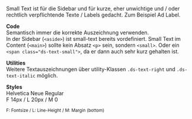 Small Text ist für die Sidebar und für kurze, eher unwichtige und / oder rechtlich verpflichtende Texte / Labels gedacht. Zum Beispiel Ad Label.

__Code__  
Semantisch immer die korrekte Auszeichnung verwenden.  
In der Sidebar (`<aside>`) ist small-text bereits vordefiniert.
Small Text im Content (`<main>`) sollte kein Absatz `<p>` sein, sondern `<small>`. Oder ein `<span class="ds-text-small">`, da er dann auch sehr kurz gehalten ist.  

__Utilities__  
Weitere Textauszeichnungen über utility-Klassen `.ds-text-right` und `.ds-text-italic` möglich.

__Styles__  
Helvetica Neue Regular  
F 14px / L 20px / M 0   
 
<small>F: Fontsize / L: Line-Height / M: Margin (bottom)</small>